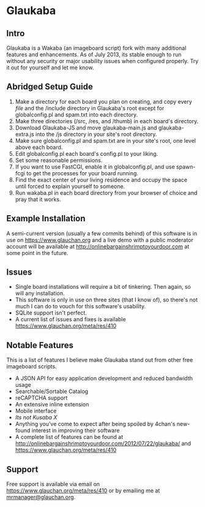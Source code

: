 Glaukaba
========

## Intro ##
Glaukaba is a Wakaba (an imageboard script) fork with many additional features and enhancements. As of July 2013, its stable enough to run without any security or major usability issues when configured properly. Try it out for yourself and let me know.

## Abridged Setup Guide ##
1. Make a directory for each board you plan on creating, and copy every *file* and the /include directory in Glaukaba's root except for globalconfig.pl and spam.txt into each directory.
2. Make three directories (/src, /res, and /thumb) in each board's directory.
3. Download Glaukaba-JS and move glaukaba-main.js and glaukaba-extra.js into the /js directory in your site's root directory.
4. Make sure globalconfig.pl and spam.txt are in your site's root, one level above each board.
5. Edit globalconfig.pl each board's config.pl to your liking.
6. Set some reasonable permissions.
7. If you want to use FastCGI, enable it in globalconfig.pl, and use spawn-fcgi to get the processes for your board running.
8. Find the exact center of your living residence and occupy the space until forced to explain yourself to someone.
9. Run wakaba.pl in each board directory from your browser of choice and pray that it works.
	
## Example Installation ##
A semi-current version (usually a few commits behind) of this software is in use on https://www.glauchan.org and a live demo with a public moderator account will be available at http://onlinebargainshrimptoyourdoor.com at some point in the future.

## Issues ##
- Single board installations will require a bit of tinkering. Then again, so will any installation.
- This software is only in use on three sites (that I know of), so there's not much I can do to vouch for this software's usability.
- SQLite support isn't perfect.
- A current list of issues and fixes is available https://www.glauchan.org/meta/res/410

## Notable Features ##
This is a list of features I believe make Glaukaba stand out from other free imageboard scripts.
- A JSON API for easy application development and reduced bandwidth usage
- Searchable/Sortable Catalog
- reCAPTCHA support
- An extensive inline extension
- Mobile interface
- *Its not Kusaba X*
- Anything you've come to expect after being spoiled by 4chan's new-found interest in improving their software
- A complete list of features can be found at http://onlinebargainshrimptoyourdoor.com/2012/07/22/glaukaba/ and https://www.glauchan.org/meta/res/410

## Support ##
Free support is available via email on https://www.glauchan.org/meta/res/410 or by emailing me at mrmanager@glauchan.org.
